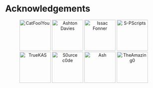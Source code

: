 # Acknowledgements

<p align="center">
  <img src="https://github.com/catfoolyou.png" width="100" height="100" alt="CatFoolYou" />
  <img src="https://github.com/AshtonDavies.png" width="100" height="100" alt="Ashton Davies" />
  <img src="https://github.com/isaacfonner.png" width="100" height="100" alt="Issac Fonner" />
  <img src="https://github.com/S-PScripts.png" width="100" height="100" alt="S-PScripts" />
  <img src="https://github.com/truekas.png" width="100" height="100" alt="TrueKAS" />
  <img src="https://github.com/s0urce-c0de.png" width="100" height="100" alt="S0urce c0de" />
  <img src="https://github.com/nightfallenxyz.png" width="100" height="100" alt="Ash" />
  <img src="https://github.com/theamazing0.png" width="100" height="100" alt="TheAmazing0" />  
</p>
